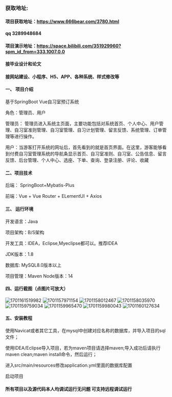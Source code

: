 ### 获取地址:
#### 项目获取地址：https://www.666bear.com/3780.html
#### qq 3289948684
#### 项目演示地址：https://space.bilibili.com/351929960?spm_id_from=333.1007.0.0
#### 接毕业设计和论文
#### 接网站建设、小程序、H5、APP、各种系统、样式修改等

#### 一、 项目介绍
基于SpringBoot Vue自习室预订系统

角色：管理员、用户

管理员： 管理员进入系统主页面，主要功能包括对系统首页、个人中心、用户管理、自习室准则管理、自习室管理、自习计划管理、留言反馈、系统管理、订单管理等进行操作。

用户：当游客打开系统的网址后，首先看到的就是首页界面。在这里，游客能够看到付费自习室管理系统的导航条显示首页、自习室准则、自习室、公告信息、留言反馈、后台管理、个人中心、选座、下单、查询、登录注册、评论、收藏

#### 二、项目技术
后端： SpringBoot+Mybatis-Plus

前端：Vue + Vue Router + ELementUI + Axios

#### 三、 运行环境
开发语言：Java

项目架构：B/S架构

开发工具：IDEA，Eclipse,Myeclipse都可以。推荐IDEA

JDK版本：1.8

数据库: MySQL8.0版本以上

项目管理：Maven
Node版本：14
#### 四、运行截图（点图片可放大）
![1701161519982](https://github.com/666bears/Self-Study/assets/143094776/f05105b1-1a45-4842-b327-7c95f52292f8)
![1701157971154](https://github.com/666bears/Self-Study/assets/143094776/c68a1581-d04a-490f-a25d-6be58b3e7aa4)
![1701158012467](https://github.com/666bears/Self-Study/assets/143094776/d943b189-cdfa-4fc0-966b-c5f81cfd5d50)
![1701158035970](https://github.com/666bears/Self-Study/assets/143094776/305dcc7f-b395-452e-acfa-812b6d4f9966)
![1701159759034](https://github.com/666bears/Self-Study/assets/143094776/af6f3e71-7e3b-4f5d-a1cd-168b6a60c521)
![1701159965470](https://github.com/666bears/Self-Study/assets/143094776/f0b520f2-3caa-4c96-aad5-7b23a3ecfc85)
![1701159980043](https://github.com/666bears/Self-Study/assets/143094776/72392921-d5ef-4fb1-8df7-4f9017d6a1a8)
![1701160127634](https://github.com/666bears/Self-Study/assets/143094776/1b033035-a0f4-4de6-a6ec-14d3fe5f884e)




#### 五、安装教程
使用Navicat或者其它工具，在mysql中创建对应名称的数据库，并导入项目的sql文件；

使用IDEA/Eclipse导入项目，若为maven项目请选择maven;导入成功后请执行maven clean;maven install命令，然后运行；

进入src/main/resources修改application.yml里面的数据库配置

启动项目


#### 所有项目以及源代码本人均调试运行无问题 可支持远程调试运行



